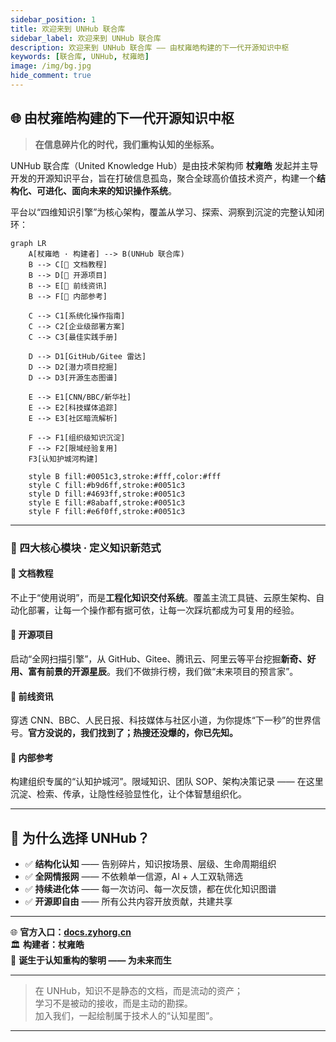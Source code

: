 ```yaml
---
sidebar_position: 1
title: 欢迎来到 UNHub 联合库
sidebar_label: 欢迎来到 UNHub 联合库
description: 欢迎来到 UNHub 联合库 —— 由杖雍皓构建的下一代开源知识中枢
keywords: [联合库, UNHub, 杖雍皓]
image: /img/bg.jpg
hide_comment: true
---
```




## 🌐 由杖雍皓构建的下一代开源知识中枢

> **在信息碎片化的时代，我们重构认知的坐标系。**

UNHub 联合库（United Knowledge Hub）是由技术架构师 **杖雍皓** 发起并主导开发的开源知识平台，旨在打破信息孤岛，聚合全球高价值技术资产，构建一个**结构化、可进化、面向未来的知识操作系统**。

平台以“四维知识引擎”为核心架构，覆盖从学习、探索、洞察到沉淀的完整认知闭环：

```mermaid
graph LR
    A[杖雍皓 · 构建者] --> B(UNHub 联合库)
    B --> C[📘 文档教程]
    B --> D[🚀 开源项目]
    B --> E[📡 前线资讯]
    B --> F[🔐 内部参考]

    C --> C1[系统化操作指南]
    C --> C2[企业级部署方案]
    C --> C3[最佳实践手册]

    D --> D1[GitHub/Gitee 雷达]
    D --> D2[潜力项目挖掘]
    D --> D3[开源生态图谱]

    E --> E1[CNN/BBC/新华社]
    E --> E2[科技媒体追踪]
    E --> E3[社区暗流解析]

    F --> F1[组织级知识沉淀]
    F --> F2[限域经验复用]
    F3[认知护城河构建]

    style B fill:#0051c3,stroke:#fff,color:#fff
    style C fill:#b9d6ff,stroke:#0051c3
    style D fill:#4693ff,stroke:#0051c3
    style E fill:#8abaff,stroke:#0051c3
    style F fill:#e6f0ff,stroke:#0051c3
```

---

### 🧩 四大核心模块 · 定义知识新范式

#### 📘 文档教程  
不止于“使用说明”，而是**工程化知识交付系统**。覆盖主流工具链、云原生架构、自动化部署，让每一个操作都有据可依，让每一次踩坑都成为可复用的经验。

#### 🚀 开源项目  
启动“全网扫描引擎”，从 GitHub、Gitee、腾讯云、阿里云等平台挖掘**新奇、好用、富有前景的开源星辰**。我们不做排行榜，我们做“未来项目的预言家”。

#### 📡 前线资讯  
穿透 CNN、BBC、人民日报、科技媒体与社区小道，为你提炼“下一秒”的世界信号。**官方没说的，我们找到了；热搜还没爆的，你已先知。**

#### 🔐 内部参考  
构建组织专属的“认知护城河”。限域知识、团队 SOP、架构决策记录 —— 在这里沉淀、检索、传承，让隐性经验显性化，让个体智慧组织化。

---

## 🧭 为什么选择 UNHub？

- ✅ **结构化认知** —— 告别碎片，知识按场景、层级、生命周期组织  
- ✅ **全网情报网** —— 不依赖单一信源，AI + 人工双轨筛选  
- ✅ **持续进化体** —— 每一次访问、每一次反馈，都在优化知识图谱  
- ✅ **开源即自由** —— 所有公共内容开放贡献，共建共享  

---

🌐 **官方入口：[docs.zyhorg.cn](https://docs.zyhorg.cn)**  
🏛️ **构建者：杖雍皓**  
📅 **诞生于认知重构的黎明 —— 为未来而生**

---

> 在 UNHub，知识不是静态的文档，而是流动的资产；  
> 学习不是被动的接收，而是主动的勘探。  
> 加入我们，一起绘制属于技术人的“认知星图”。

---

